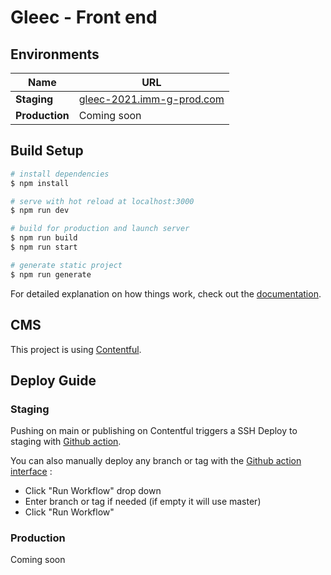 # Gleec - Front end

## Environments

| Name           | URL                                                       |
| -------------- | --------------------------------------------------------- |
| **Staging**    | [gleec-2021.imm-g-prod.com](http://gleec-2021.imm-g-prod.com/) |
| **Production** | Coming soon                                               |

## Build Setup

```bash
# install dependencies
$ npm install

# serve with hot reload at localhost:3000
$ npm run dev

# build for production and launch server
$ npm run build
$ npm run start

# generate static project
$ npm run generate
```

For detailed explanation on how things work, check out the [documentation](https://nuxtjs.org).

## CMS

This project is using [Contentful](https://app.contentful.com/).

## Deploy Guide

### Staging

Pushing on main or publishing on Contentful triggers a SSH Deploy to staging with [Github action](https://github.com/immersive-garden/gleec-2021/actions/workflows/deploy-staging.yml).

You can also manually deploy any branch or tag with the [Github action interface](https://github.com/immersive-garden/gleec-2021/actions/workflows/deploy-staging.yml) :

-   Click "Run Workflow" drop down
-   Enter branch or tag if needed (if empty it will use master)
-   Click "Run Workflow"

### Production

Coming soon
